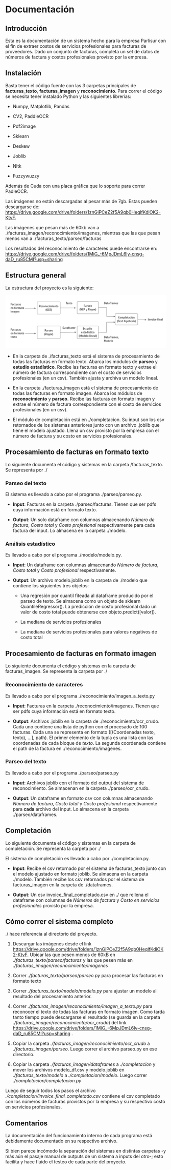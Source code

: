 # Documentación

## Introducción

Esta es la documentación de un sistema hecho para la empresa Parlisur con el fin de extraer costos de servicios profesionales para facturas de proveedores. Dado un conjunto de facturas, completa un set de datos de números de factura y costos profesionales provisto por la empresa.

## Instalación

Basta tener el código fuente con las 3 carpetas principales de **facturas_texto**, **facturas_imagen** y **reconocimiento**. Para correr el código se necesita tener instalado Python y las siguientes librerías:

- Numpy, Matplotlib, Pandas

- CV2, PaddleOCR

- Pdf2image

- Sklearn

- Deskew

- Joblib

- Nltk

- Fuzzywuzzy

Además de Cuda con una placa gráfica que lo soporte para correr PadleOCR.

Las imágenes no están descargadas al pesar más de 7gb. Estas pueden descargarse de: https://drive.google.com/drive/folders/1znGiPCeZ2f5A9qb0HeqlfKdiOK2-KtvF.

Las imágenes que pesan más de 60kb van a ./facturas_imagen/reconocimiento/imagenes, mientras que las que pesan menos van a ./facturas_texto/parseo/facturas

Los resultados del reconocimiento de caracteres puede encontrarse en: https://drive.google.com/drive/folders/1MiG_-6MpJDmL6ly-cnsg-daD_ru85CMI?usp=sharing

## Estructura general

La estructura del proyecto es la siguiente:

![alt text](./sistemas.png)


- En la carpeta de ./facturas_texto está el sistema de procesamiento de todas las facturas en formato texto. Abarca los módulos de **parseo** y **estudio estadístico**. Recibe las facturas en formato texto y extrae el número de factura correspondiente con el costo de servicios profesionales (en un csv). También ajusta y archiva un modelo lineal.

- En la carpeta ./facturas_imagen está el sistema de procesamiento de todas las facturas en formato imagen. Abarca los módulos de **reconocimiento** y **parseo**. Recibe las facturas en formato imagen y extrae el número de factura correspondiente con el costo de servicios profesionales (en un csv).

- El módulo de completación está en ./completacion. Su input son los csv retornados de los sistemas anteriores junto con un archivo .joblib que tiene el modelo ajustado. Llena un csv provisto por la empresa con el número de factura y su costo en servicios profesionales.

## Procesamiento de facturas en formato texto

Lo siguiente documenta el código y sistemas en la carpeta /facturas_texto. Se representa por ./

### Parseo del texto

El sistema es llevado a cabo por el programa ./parseo/parseo.py. 

- **Input**: Facturas en la carpeta ./parseo/facturas. Tienen que ser pdfs cuya información está en formato texto.

- **Output**: Un solo dataframe con columnas almacenando *Número de factura*, *Costo total* y *Costo profesional* respectivamente para cada factura del input. Lo almacena en la carpeta ./modelo.

### Análisis estadístico

Es llevado a cabo por el programa ./modelo/modelo.py.

- **Input**: Un dataframe con columnas almacenando *Número de factura*, *Costo total* y *Costo profesional* respectivamente.

- **Output**: Un archivo modelo.joblib en la carpeta de ./modelo que contiene los siguientes tres objetos:

    - Una regresión por cuantil fiteada al dataframe producido por el parseo de texto. Se almacena como un objeto de sklearn QuantileRegressor(). La predicción de costo profesional dado un valor de costo total puede obtenerse con objeto.predict([valor]).

    - La mediana de servicios profesionales

    - La mediana de servicios profesionales para valores negativos de costo total

## Procesamiento de facturas en formato imagen

Lo siguiente documenta el código y sistemas en la carpeta de facturas_imagen. Se representa la carpeta por ./

### Reconocimiento de caracteres

Es llevado a cabo por el programa ./reconocimiento/imagen_a_texto.py

- **Input**: Facturas en la carpeta ./reconocimiento/imagenes. Tienen que ser pdfs cuya información está en formato texto.

- **Output**: Archivos .joblib en la carpeta de ./reconocimiento/ocr_crudo. Cada uno contiene una lista de python con el procesado de 100 facturas. Cada una se representa en formato ([(Coordenadas texto, texto), ...], path). El primer elemento de la tupla es una lista con las coordenadas de cada bloque de *texto*. La segunda coordenada contiene el path de la factura en ./reconocimiento/imagenes.

### Parseo del texto

Es llevado a cabo por el programa ./parseo/parseo.py

- **Input**: Archivos joblib con el formato del output del sistema de reconocimiento. Se almacenan en la carpeta ./parseo/ocr_crudo.

- **Output**: Un dataframe en formato csv con columnas almacenando *Número de factura*, *Costo total* y *Costo profesional* respectivamente para **cada** archivo del input. Lo almacena en la carpeta ./parseo/dataframes.

## Completación

Lo siguiente documenta el código y sistemas en la carpeta de completación. Se representa la carpeta por ./

El sistema de completación es llevado a cabo por ./completacion.py.

- **Input**: Recibe el csv retornado por el sistema de facturas_texto junto con el modelo ajustado en formato joblib. Se almacena en la carpeta ./modelo. También recibe los csv retornados por el sistema de facturas_imagen en la carpeta de ./dataframes.

- **Output**: Un csv invoice_final_completado.csv en ./ que rellena el dataframe con columnas de *Números de factura* y *Costo en servicios profesionales* provisto por la empresa.

## Cómo correr el sistema completo

./ hace referencia al directorio del proyecto.

1) Descargar las imágenes desde el link https://drive.google.com/drive/folders/1znGiPCeZ2f5A9qb0HeqlfKdiOK2-KtvF. Ubicar las que pesen menos de 60kB en *./facturas_texto/parseo/facturas* y las que pesen más en *./facturas_imagen/reconocimiento/imagenes*

2) Correr *./facturas_texto/parseo/parseo.py* para procesar las facturas en formato texto

3) Correr *./facturas_texto/modelo/modelo.py* para ajustar un modelo al resultado del procesamiento anterior.

4) Correr *./facturas_imagen/reconocimiento/imagen_a_texto.py* para reconocer el texto de todas las facturas en formato imagen. Como tarda tanto tiempo puede descargarse el resultado (se guarda en la carpeta *./facturas_imagen/reconocimiento/ocr_crudo*) del link https://drive.google.com/drive/folders/1MiG_-6MpJDmL6ly-cnsg-daD_ru85CMI?usp=sharing
.

5) Copiar la carpeta *./facturas_imagen/reconocimiento/ocr_crudo* a *./facturas_imagen/parseo*. Luego correr el archivo parseo.py en ese directorio.

6) Copiar la carpeta *./facturas_imagen/dataframes* a *./completacion* y mover los archivos modelo_df.csv y modelo.joblib en *./facturas_texto/modelo* a *./completacion/modelo*. Luego correr *./completacion/completacion.py*

Luego de seguir todos los pasos el archivo *./completacion/invoice_final_completado.csv* contiene el csv completado con los números de facturas provistos por la empresa y su respectivo costo en servicios profesionales.

## Comentarios

La documentación del funcionamiento interno de cada programa está debidamente documentado en su respectivo archivo.

Si bien parece incómodo la separación del sistemas en distintas carpetas -y más aún el pasaje manual de outputs de un sistema a inputs del otro-; esto facilita y hace fluido el testeo de cada parte del proyecto.
